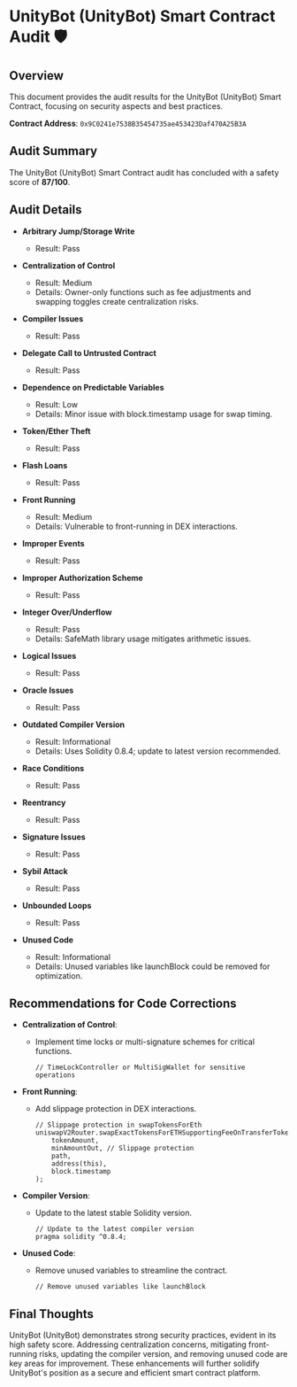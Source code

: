 # UnityBot (UnityBot) Smart Contract Audit 🛡️

## Overview
This document provides the audit results for the UnityBot (UnityBot) Smart Contract, focusing on security aspects and best practices.

**Contract Address**: `0x9C0241e7538B35454735ae453423Daf470A25B3A`

## Audit Summary
The UnityBot (UnityBot) Smart Contract audit has concluded with a safety score of **87/100**.

## Audit Details

- **Arbitrary Jump/Storage Write**
  - Result: Pass

- **Centralization of Control**
  - Result: Medium
  - Details: Owner-only functions such as fee adjustments and swapping toggles create centralization risks.

- **Compiler Issues**
  - Result: Pass

- **Delegate Call to Untrusted Contract**
  - Result: Pass

- **Dependence on Predictable Variables**
  - Result: Low
  - Details: Minor issue with block.timestamp usage for swap timing.

- **Token/Ether Theft**
  - Result: Pass

- **Flash Loans**
  - Result: Pass

- **Front Running**
  - Result: Medium
  - Details: Vulnerable to front-running in DEX interactions.

- **Improper Events**
  - Result: Pass

- **Improper Authorization Scheme**
  - Result: Pass

- **Integer Over/Underflow**
  - Result: Pass
  - Details: SafeMath library usage mitigates arithmetic issues.

- **Logical Issues**
  - Result: Pass

- **Oracle Issues**
  - Result: Pass

- **Outdated Compiler Version**
  - Result: Informational
  - Details: Uses Solidity 0.8.4; update to latest version recommended.

- **Race Conditions**
  - Result: Pass

- **Reentrancy**
  - Result: Pass

- **Signature Issues**
  - Result: Pass

- **Sybil Attack**
  - Result: Pass

- **Unbounded Loops**
  - Result: Pass

- **Unused Code**
  - Result: Informational
  - Details: Unused variables like launchBlock could be removed for optimization.

## Recommendations for Code Corrections

- **Centralization of Control**: 
  - Implement time locks or multi-signature schemes for critical functions.

    ```solidity
    // TimeLockController or MultiSigWallet for sensitive operations
    ```

- **Front Running**: 
  - Add slippage protection in DEX interactions.

    ```solidity
    // Slippage protection in swapTokensForEth
    uniswapV2Router.swapExactTokensForETHSupportingFeeOnTransferTokens(
        tokenAmount,
        minAmountOut, // Slippage protection
        path,
        address(this),
        block.timestamp
    );
    ```

- **Compiler Version**: 
  - Update to the latest stable Solidity version.

    ```solidity
    // Update to the latest compiler version
    pragma solidity ^0.8.4;
    ```

- **Unused Code**: 
  - Remove unused variables to streamline the contract.

    ```solidity
    // Remove unused variables like launchBlock
    ```

## Final Thoughts
UnityBot (UnityBot) demonstrates strong security practices, evident in its high safety score. Addressing centralization concerns, mitigating front-running risks, updating the compiler version, and removing unused code are key areas for improvement. These enhancements will further solidify UnityBot's position as a secure and efficient smart contract platform.
